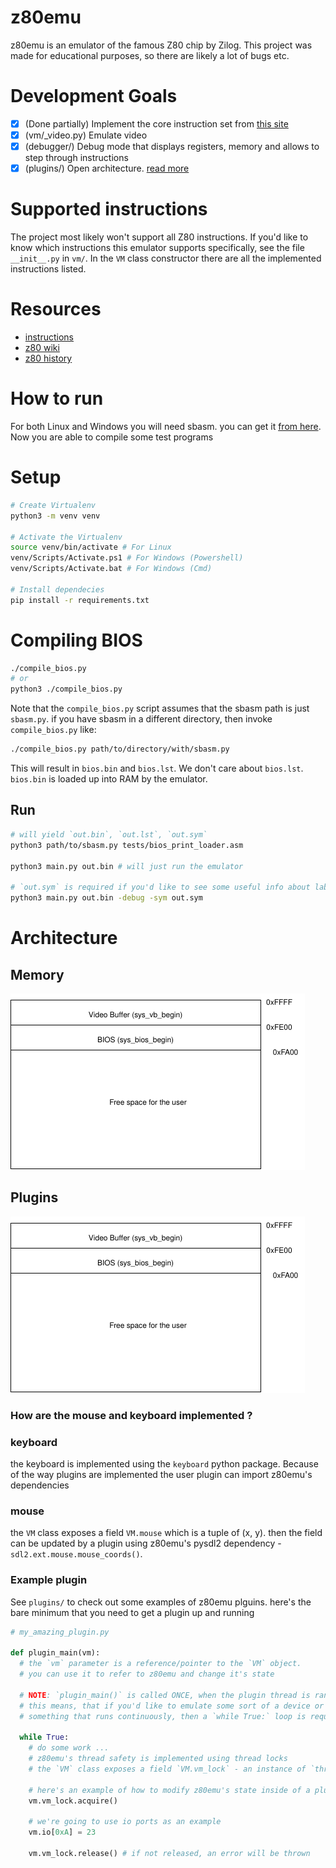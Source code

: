 # z80emu

z80emu is an emulator of the famous Z80 chip by Zilog.
This project was made for educational purposes, so there are likely a lot of bugs etc.

# Development Goals

- [x] (Done partially) Implement the core instruction set from [this site](https://clrhome.org/table)
- [x] (vm/_video.py) Emulate video
- [x] (debugger/) Debug mode that displays registers, memory and allows to step through instructions
- [x] (plugins/) Open architecture. [read more](https://en.wikipedia.org/wiki/Open_architecture)

# Supported instructions
The project most likely won't support all Z80 instructions.
If you'd like to know which instructions this emulator supports specifically,
see the file `__init__.py` in `vm/`. In the `VM` class constructor there are
all the implemented instructions listed.

# Resources

- [instructions](https://clrhome.org/table)
- [z80 wiki](https://wikiti.brandonw.net/?title=Z80_Instruction_Set)
- [z80 history](https://mitsi.com/2021/12/21/a-bit-of-z80-history/)

# How to run

For both Linux and Windows you will need sbasm. you can get it [from here](https://www.sbprojects.net/sbasm/).
Now you are able to compile some test programs

# Setup

```bash
# Create Virtualenv
python3 -m venv venv

# Activate the Virtualenv
source venv/bin/activate # For Linux
venv/Scripts/Activate.ps1 # For Windows (Powershell)
venv/Scripts/Activate.bat # For Windows (Cmd)

# Install dependecies
pip install -r requirements.txt
```

# Compiling BIOS

```bash
./compile_bios.py
# or
python3 ./compile_bios.py 
```

Note that the `compile_bios.py` script assumes that the sbasm path is just `sbasm.py`.
if you have sbasm in a different directory, then invoke `compile_bios.py` like:

```bash
./compile_bios.py path/to/directory/with/sbasm.py
```

This will result in `bios.bin` and `bios.lst`. We don't care about `bios.lst`.
`bios.bin` is loaded up into RAM by the emulator.

## Run

```bash
# will yield `out.bin`, `out.lst`, `out.sym`
python3 path/to/sbasm.py tests/bios_print_loader.asm

python3 main.py out.bin # will just run the emulator

# `out.sym` is required if you'd like to see some useful info about labels
python3 main.py out.bin -debug -sym out.sym
```

# Architecture

## Memory

<img src="https://raw.githubusercontent.com/kamkow1/z80emu/master/assets/Memory_Diagram.png" />

## Plugins

<img src="https://raw.githubusercontent.com/kamkow1/z80emu/master/assets/Memory_Diagram.png" />

### How are the mouse and keyboard implemented ?

### keyboard
the keyboard is implemented using the `keyboard` python package.
Because of the way plugins are implemented the user plugin can import z80emu's dependencies

### mouse
the `VM` class exposes a field `VM.mouse` which is a tuple of (x, y).
then the field can be updated by a plugin using z80emu's pysdl2 dependency - `sdl2.ext.mouse.mouse_coords()`.


### Example plugin

See `plugins/` to check out some examples of z80emu plguins.
here's the bare minimum that you need to get a plugin up and running

```python
# my_amazing_plugin.py

def plugin_main(vm):
  # the `vm` parameter is a reference/pointer to the `VM` object.
  # you can use it to refer to z80emu and change it's state

  # NOTE: `plugin_main()` is called ONCE, when the plugin thread is ran.
  # this means, that if you'd like to emulate some sort of a device or
  # something that runs continuously, then a `while True:` loop is required

  while True:
    # do some work ...
    # z80emu's thread safety is implemented using thread locks
    # the `VM` class exposes a field `VM.vm_lock` - an instance of `threading.Lock`

    # here's an example of how to modify z80emu's state inside of a plugin
    vm.vm_lock.acquire()

    # we're going to use io ports as an example
    vm.io[0xA] = 23

    vm.vm_lock.release() # if not released, an error will be thrown

```
